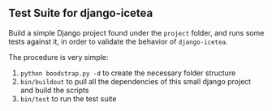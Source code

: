Test Suite for django-icetea
-----------------------------

Build a simple Django project found under the 
``project`` folder, and runs some tests against it, in order to validate the behavior of ``django-icetea``.

The procedure is very simple:

1. ``python boodstrap.py -d`` to create the necessary folder structure
2. ``bin/buildout`` to pull all the dependencies of this small django project and build the scripts
3. ``bin/test`` to run the test suite

